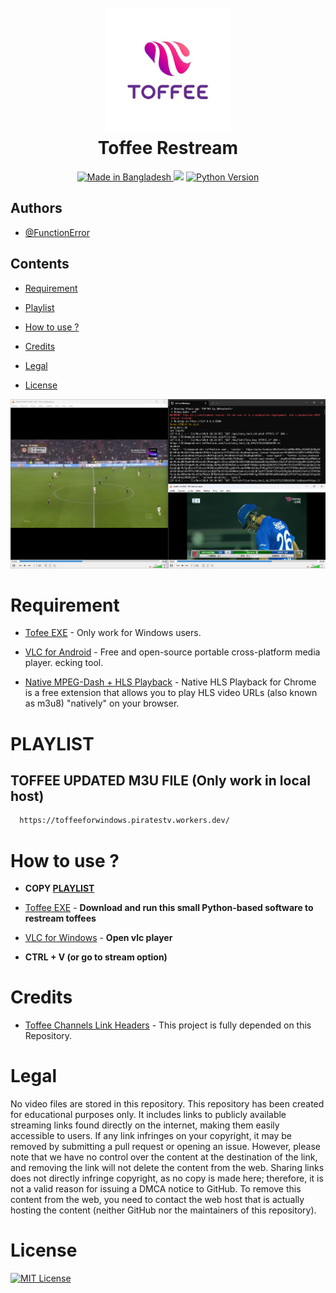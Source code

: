 



<h1 align="center">
  <br>
  <a href="https://play.google.com/store/apps/details?id=com.banglalink.toffee"><img src="toffee_logo.jpeg" alt=" Toffee " width="200"></a>
  <br>
   Toffee Restream
  <br>
</h1>
<p align="center">
  
  <a href="https://gitter.im/amitmerchant1990/electron-markdownify">
    <img src="https://img.shields.io/badge/Made%20in-Bangladesh_🇧🇩-green?colorA=%23ff0000&colorB=%23017e40&style=flat-square" alt="Made in Bangladesh">
  </a>
<a href="https://hits.seeyoufarm.com"><img src="https://hits.seeyoufarm.com/api/count/incr/badge.svg?url=https%3A%2F%2Fgithub.com%2FFunctionError%2FToffee&count_bg=%2379C83D&title_bg=%23555555&icon=&icon_color=%23E7E7E7&title=hits&edge_flat=false"/></a>
</a>
  <a href="https://www.python.org/">
    <img src="https://img.shields.io/badge/Made_With-Python_3.12%2B-blue"
         alt="Python Version">
 </a>
         

## Authors

- [@FunctionError](https://github.com/FunctionError/)





## Contents

- [Requirement](#requirement)

- [Playlist](#playlist)

- [How to use ?](#how-to-use)

- [Credits](#credits)

- [Legal](#legal)

- [License](#license)


![screenshoot](Toffee.png)


# Requirement

- [Tofee EXE](https://github.com/FunctionError/Toffee/raw/refs/heads/main/Toffee.exe) - Only work for Windows users.


- [VLC for Android](https://play.google.com/store/apps/details?id=org.videolan.vlc) - Free and open-source portable cross-platform media player.
ecking tool.

- [Native MPEG-Dash + HLS Playback](https://chromewebstore.google.com/detail/native-mpeg-dash-+-hls-pl/cjfbmleiaobegagekpmlhmaadepdeedn) -  Native HLS Playback for Chrome is a free extension that allows you to play HLS video URLs (also known as m3u8) "natively" on your browser.



# PLAYLIST

## TOFFEE UPDATED M3U FILE (Only work in local host)

```bash
  https://toffeeforwindows.piratestv.workers.dev/
```


# How to use ?

- **COPY  [PLAYLIST](#playlist)**

- [Toffee EXE](https://www.videolan.org/vlc/download-windows.html) - **Download and run this small Python-based software to restream toffees**
- [VLC for Windows](https://www.videolan.org/vlc/download-windows.html) - **Open vlc player**

- **CTRL + V (or go to stream option)**




# Credits

- [Toffee Channels Link Headers](https://github.com/byte-capsule/Toffee-Channels-Link-Headers) - This project is fully depended on this Repository.


# Legal

No video files are stored in this repository. This repository has been created for educational purposes only. It includes links to publicly available streaming links found directly on the internet, making them easily accessible to users. If any link infringes on your copyright, it may be removed by submitting a pull request or opening an issue. However, please note that we have no control over the content at the destination of the link, and removing the link will not delete the content from the web. Sharing links does not directly infringe copyright, as no copy is made here; therefore, it is not a valid reason for issuing a DMCA notice to GitHub. To remove this content from the web, you need to contact the web host that is actually hosting the content (neither GitHub nor the maintainers of this repository).

# **License**

[![MIT License](https://img.shields.io/badge/License-MIT-green.svg)](LICENSE)
